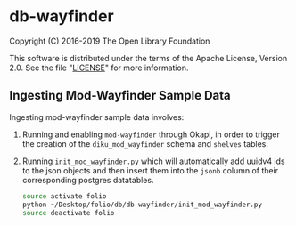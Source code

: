 # db-wayfinder

Copyright (C) 2016-2019 The Open Library Foundation

This software is distributed under the terms of the Apache License,
Version 2.0. See the file "[LICENSE](LICENSE)" for more information.

## Ingesting Mod-Wayfinder Sample Data

Ingesting mod-wayfinder sample data involves:

1. Running and enabling `mod-wayfinder` through Okapi, in order to trigger the creation of the `diku_mod_wayfinder` schema and `shelves` tables.
1. Running `init_mod_wayfinder.py` which will automatically add uuidv4 ids to the json objects and then insert them into the `jsonb` column of their corresponding postgres datatables.

    ```bash
    source activate folio
    python ~/Desktop/folio/db/db-wayfinder/init_mod_wayfinder.py
    source deactivate folio
    ```